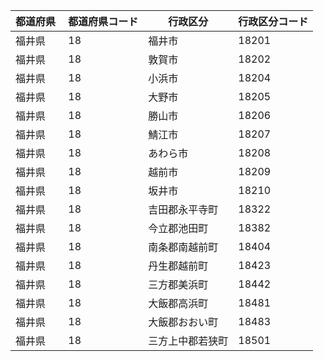 |  都道府県  | 都道府県コード | 行政区分 | 行政区分コード |
|-----------|--------------|--------- |--------------|
| 福井県 | 18 | 福井市 | 18201 |
| 福井県 | 18 | 敦賀市 | 18202 |
| 福井県 | 18 | 小浜市 | 18204 |
| 福井県 | 18 | 大野市 | 18205 |
| 福井県 | 18 | 勝山市 | 18206 |
| 福井県 | 18 | 鯖江市 | 18207 |
| 福井県 | 18 | あわら市 | 18208 |
| 福井県 | 18 | 越前市 | 18209 |
| 福井県 | 18 | 坂井市 | 18210 |
| 福井県 | 18 | 吉田郡永平寺町 | 18322 |
| 福井県 | 18 | 今立郡池田町 | 18382 |
| 福井県 | 18 | 南条郡南越前町 | 18404 |
| 福井県 | 18 | 丹生郡越前町 | 18423 |
| 福井県 | 18 | 三方郡美浜町 | 18442 |
| 福井県 | 18 | 大飯郡高浜町 | 18481 |
| 福井県 | 18 | 大飯郡おおい町 | 18483 |
| 福井県 | 18 | 三方上中郡若狭町 | 18501 |
